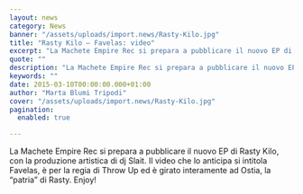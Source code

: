 ```yaml
---
layout: news
category: News
banner: "/assets/uploads/import.news/Rasty-Kilo.jpg"
title: "Rasty Kilo – Favelas: video"
excerpt: "La Machete Empire Rec si prepara a pubblicare il nuovo EP di Rasty Kilo, con la produzione artistica di dj Slait. Il video che lo anticipa si intitola Favelas, è per la regia di Throw Up ed è girato interamente ad Ostia, la “patria” di Rasty. Enjoy!"
quote: ""
description: "La Machete Empire Rec si prepara a pubblicare il nuovo EP di Rasty Kilo, con la produzione artistica di dj Slait. Il video che lo anticipa si intitola Favelas, è per la regia di Throw Up ed è girato interamente ad Ostia, la “patria” di Rasty. Enjoy!"
keywords: ""
date: 2015-03-10T00:00:00.000+01:00
author: "Marta Blumi Tripodi"
cover: "/assets/uploads/import.news/Rasty-Kilo.jpg"
pagination:
  enabled: true

---
```


La Machete Empire Rec si prepara a pubblicare il nuovo EP di Rasty Kilo, con la produzione artistica di dj Slait. Il video che lo anticipa si intitola Favelas, è per la regia di Throw Up ed è girato interamente ad Ostia, la “patria” di Rasty. Enjoy!